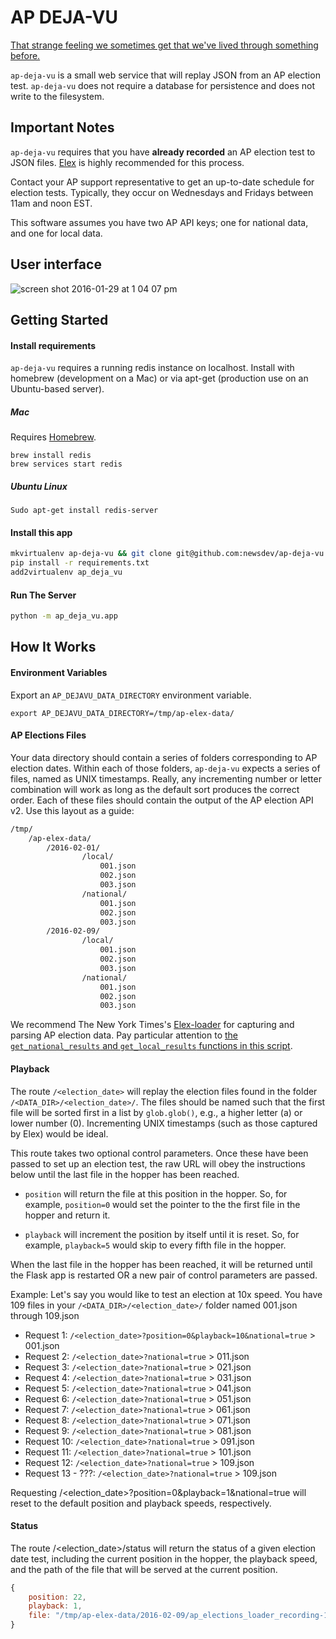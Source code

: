 # AP DEJA-VU
[That strange feeling we sometimes get that we've lived through something before.](https://www.youtube.com/watch?v=G2eUopy9sd8)

`ap-deja-vu` is a small web service that will replay JSON from an AP election test. `ap-deja-vu` does not require a database for persistence and does not write to the filesystem.

## Important Notes
`ap-deja-vu` requires that you have **already recorded** an AP election test to JSON files. [Elex](http://elex.readthedocs.org/en/latest/recording.html#flat-files) is highly recommended for this process.

Contact your AP support representative to get an up-to-date schedule for election tests. Typically, they occur on Wednesdays and Fridays between 11am and noon EST.

This software assumes you have two AP API keys; one for national data, and one for local data.

## User interface
![screen shot 2016-01-29 at 1 04 07 pm](https://cloud.githubusercontent.com/assets/109988/18929526/d692e718-8592-11e6-92a0-18942120cac8.png)

## Getting Started
#### Install requirements

`ap-deja-vu` requires a running redis instance on localhost. Install with homebrew (development on a Mac) or via apt-get (production use on an Ubuntu-based server).

##### Mac

Requires [Homebrew](http://brew.sh/index.html).

```
brew install redis
brew services start redis
```

##### Ubuntu Linux
```
Sudo apt-get install redis-server
```

#### Install this app

```bash
mkvirtualenv ap-deja-vu && git clone git@github.com:newsdev/ap-deja-vu.git && cd ap-deja-vu
pip install -r requirements.txt
add2virtualenv ap_deja_vu
```

#### Run The Server
```bash
python -m ap_deja_vu.app
```

## How It Works

#### Environment Variables

Export an `AP_DEJAVU_DATA_DIRECTORY` environment variable.

```
export AP_DEJAVU_DATA_DIRECTORY=/tmp/ap-elex-data/
```

#### AP Elections Files

Your data directory should contain a series of folders corresponding to AP election dates. Within each of those folders, `ap-deja-vu` expects a series of files, named as UNIX timestamps. Really, any incrementing number or letter combination will work as long as the default sort produces the correct order. Each of these files should contain the output of the AP election API v2. Use this layout as a guide:

```bash
/tmp/
    /ap-elex-data/
        /2016-02-01/
                /local/
                    001.json
                    002.json
                    003.json
                /national/
                    001.json
                    002.json
                    003.json
        /2016-02-09/
                /local/
                    001.json
                    002.json
                    003.json
                /national/
                    001.json
                    002.json
                    003.json
```

We recommend The New York Times's [Elex-loader](https://github.com/newsdev/elex-loader/) for capturing and parsing AP election data. Pay particular attention to [the `get_national_results` and `get_local_results` functions in this script](https://github.com/newsdev/elex-loader/blob/master/scripts/stg/_results.sh). 

#### Playback

The route `/<election_date>` will replay the election files found in the folder
`/<DATA_DIR>/<election_date>/`. The files should be named such that the first file
will be sorted first in a list by `glob.glob()`, e.g., a higher letter (a) or lower
number (0). Incrementing UNIX timestamps (such as those captured by Elex) would be
ideal.

This route takes two optional control parameters. Once these have been passed to set
up an election test, the raw URL will obey the instructions below until the last
file in the hopper has been reached.

* `position` will return the file at this position in the hopper. So, for example,
`position=0` would set the pointer to the the first file in the hopper and return it.

* `playback` will increment the position by itself until it is reset. So, for example, 
`playback=5` would skip to every fifth file in the hopper.

When the last file in the hopper has been reached, it will be returned until the Flask
app is restarted OR a new pair of control parameters are passed.

Example: Let's say you would like to test an election at 10x speed. You have 109
files in your `/<DATA_DIR>/<election_date>/` folder named 001.json through 109.json

* Request 1: `/<election_date>?position=0&playback=10&national=true` > 001.json
* Request 2: `/<election_date>?national=true` > 011.json
* Request 3: `/<election_date>?national=true` > 021.json
* Request 4: `/<election_date>?national=true` > 031.json
* Request 5: `/<election_date>?national=true` > 041.json
* Request 6: `/<election_date>?national=true` > 051.json
* Request 7: `/<election_date>?national=true` > 061.json
* Request 8: `/<election_date>?national=true` > 071.json
* Request 9: `/<election_date>?national=true` > 081.json
* Request 10: `/<election_date>?national=true` > 091.json
* Request 11: `/<election_date>?national=true` > 101.json
* Request 12: `/<election_date>?national=true` > 109.json
* Request 13 - ???: `/<election_date>?national=true` > 109.json

Requesting /<election_date>?position=0&playback=1&national=true will reset to the default position
and playback speeds, respectively.

#### Status

The route /<election_date>/status will return the status of a given
election date test, including the current position in the hopper, the
playback speed, and the path of the file that will be served at the current
position.

```javascript
{
    position: 22,
    playback: 1,
    file: "/tmp/ap-elex-data/2016-02-09/ap_elections_loader_recording-1449676507.json"
}
```